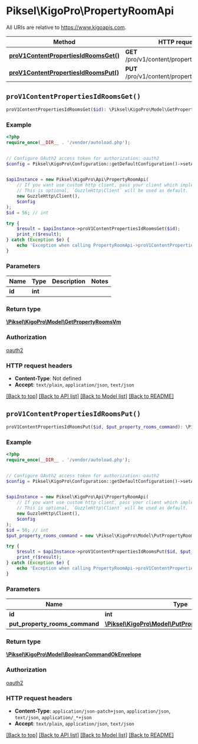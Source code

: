 # Piksel\KigoPro\PropertyRoomApi

All URIs are relative to https://www.kigoapis.com.

Method | HTTP request | Description
------------- | ------------- | -------------
[**proV1ContentPropertiesIdRoomsGet()**](PropertyRoomApi.md#proV1ContentPropertiesIdRoomsGet) | **GET** /pro/v1/content/properties/{id}/rooms | 
[**proV1ContentPropertiesIdRoomsPut()**](PropertyRoomApi.md#proV1ContentPropertiesIdRoomsPut) | **PUT** /pro/v1/content/properties/{id}/rooms | 


## `proV1ContentPropertiesIdRoomsGet()`

```php
proV1ContentPropertiesIdRoomsGet($id): \Piksel\KigoPro\Model\GetPropertyRoomsVm
```



### Example

```php
<?php
require_once(__DIR__ . '/vendor/autoload.php');


// Configure OAuth2 access token for authorization: oauth2
$config = Piksel\KigoPro\Configuration::getDefaultConfiguration()->setAccessToken('YOUR_ACCESS_TOKEN');


$apiInstance = new Piksel\KigoPro\Api\PropertyRoomApi(
    // If you want use custom http client, pass your client which implements `GuzzleHttp\ClientInterface`.
    // This is optional, `GuzzleHttp\Client` will be used as default.
    new GuzzleHttp\Client(),
    $config
);
$id = 56; // int

try {
    $result = $apiInstance->proV1ContentPropertiesIdRoomsGet($id);
    print_r($result);
} catch (Exception $e) {
    echo 'Exception when calling PropertyRoomApi->proV1ContentPropertiesIdRoomsGet: ', $e->getMessage(), PHP_EOL;
}
```

### Parameters

Name | Type | Description  | Notes
------------- | ------------- | ------------- | -------------
 **id** | **int**|  |

### Return type

[**\Piksel\KigoPro\Model\GetPropertyRoomsVm**](../Model/GetPropertyRoomsVm.md)

### Authorization

[oauth2](../../README.md#oauth2)

### HTTP request headers

- **Content-Type**: Not defined
- **Accept**: `text/plain`, `application/json`, `text/json`

[[Back to top]](#) [[Back to API list]](../../README.md#endpoints)
[[Back to Model list]](../../README.md#models)
[[Back to README]](../../README.md)

## `proV1ContentPropertiesIdRoomsPut()`

```php
proV1ContentPropertiesIdRoomsPut($id, $put_property_rooms_command): \Piksel\KigoPro\Model\BooleanCommandOkEnvelope
```



### Example

```php
<?php
require_once(__DIR__ . '/vendor/autoload.php');


// Configure OAuth2 access token for authorization: oauth2
$config = Piksel\KigoPro\Configuration::getDefaultConfiguration()->setAccessToken('YOUR_ACCESS_TOKEN');


$apiInstance = new Piksel\KigoPro\Api\PropertyRoomApi(
    // If you want use custom http client, pass your client which implements `GuzzleHttp\ClientInterface`.
    // This is optional, `GuzzleHttp\Client` will be used as default.
    new GuzzleHttp\Client(),
    $config
);
$id = 56; // int
$put_property_rooms_command = new \Piksel\KigoPro\Model\PutPropertyRoomsCommand(); // \Piksel\KigoPro\Model\PutPropertyRoomsCommand

try {
    $result = $apiInstance->proV1ContentPropertiesIdRoomsPut($id, $put_property_rooms_command);
    print_r($result);
} catch (Exception $e) {
    echo 'Exception when calling PropertyRoomApi->proV1ContentPropertiesIdRoomsPut: ', $e->getMessage(), PHP_EOL;
}
```

### Parameters

Name | Type | Description  | Notes
------------- | ------------- | ------------- | -------------
 **id** | **int**|  |
 **put_property_rooms_command** | [**\Piksel\KigoPro\Model\PutPropertyRoomsCommand**](../Model/PutPropertyRoomsCommand.md)|  | [optional]

### Return type

[**\Piksel\KigoPro\Model\BooleanCommandOkEnvelope**](../Model/BooleanCommandOkEnvelope.md)

### Authorization

[oauth2](../../README.md#oauth2)

### HTTP request headers

- **Content-Type**: `application/json-patch+json`, `application/json`, `text/json`, `application/_*+json`
- **Accept**: `text/plain`, `application/json`, `text/json`

[[Back to top]](#) [[Back to API list]](../../README.md#endpoints)
[[Back to Model list]](../../README.md#models)
[[Back to README]](../../README.md)
